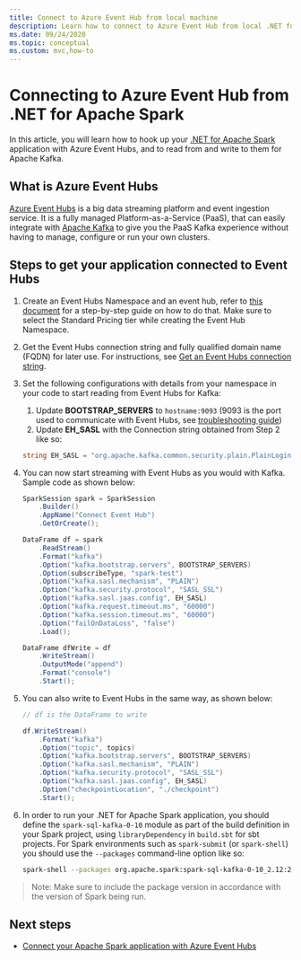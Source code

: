 ```yaml
---
title: Connect to Azure Event Hub from local machine
description: Learn how to connect to Azure Event Hub from local .NET for Apache Spark instance.
ms.date: 09/24/2020
ms.topic: conceptual
ms.custom: mvc,how-to
---
```


# Connecting to Azure Event Hub from .NET for Apache Spark

In this article, you will learn how to hook up your [.NET for Apache Spark](https://github.com/dotnet/spark) application with Azure Event Hubs, and to read from and write to them for Apache Kafka.

## What is Azure Event Hubs

[Azure Event Hubs](https://docs.microsoft.com/en-us/azure/event-hubs/event-hubs-about) is a big data streaming platform and event ingestion service. It is a fully managed Platform-as-a-Service (PaaS), that can easily integrate with [Apache Kafka](https://kafka.apache.org/) to give you the PaaS Kafka experience without having to manage, configure or run your own clusters.

## Steps to get your application connected to Event Hubs

1. Create an Event Hubs Namespace and an event hub, refer to [this document](https://docs.microsoft.com/en-us/azure/event-hubs/event-hubs-create) for a step-by-step guide on how to do that. Make sure to select the Standard Pricing tier while creating the Event Hub Namespace.
2. Get the Event Hubs connection string and fully qualified domain name (FQDN) for later use. For instructions, see [Get an Event Hubs connection string](https://docs.microsoft.com/en-us/azure/event-hubs/event-hubs-get-connection-string).
3. Set the following configurations with details from your namespace in your code to start reading from Event Hubs for Kafka:
    1. Update **BOOTSTRAP_SERVERS** to `hostname:9093` (9093 is the port used to communicate with Event Hubs, see [troubleshooting guide](https://docs.microsoft.com/en-us/azure/event-hubs/troubleshooting-guide))
    2. Update **EH_SASL** with the Connection string obtained from Step 2 like so:

    ```csharp
    string EH_SASL = "org.apache.kafka.common.security.plain.PlainLoginModule required username=\"$ConnectionString\" password=\"<CONNECTION_STRING>\";";
    ```

4. You can now start streaming with Event Hubs as you would with Kafka. Sample code as shown below:

    ```csharp
    SparkSession spark = SparkSession
        .Builder()
        .AppName("Connect Event Hub")
        .GetOrCreate();

    DataFrame df = spark
        .ReadStream()
        .Format("kafka")
        .Option("kafka.bootstrap.servers", BOOTSTRAP_SERVERS)
        .Option(subscribeType, "spark-test")
        .Option("kafka.sasl.mechanism", "PLAIN")
        .Option("kafka.security.protocol", "SASL_SSL")
        .Option("kafka.sasl.jaas.config", EH_SASL)
        .Option("kafka.request.timeout.ms", "60000")
        .Option("kafka.session.timeout.ms", "60000")
        .Option("failOnDataLoss", "false")
        .Load();

    DataFrame dfWrite = df
        .WriteStream()
        .OutputMode("append")
        .Format("console")
        .Start();
    ```

5. You can also write to Event Hubs in the same way, as shown below:

    ```csharp
    // df is the DataFrame to write

    df.WriteStream()
        .Format("kafka")
        .Option("topic", topics)
        .Option("kafka.bootstrap.servers", BOOTSTRAP_SERVERS)
        .Option("kafka.sasl.mechanism", "PLAIN")
        .Option("kafka.security.protocol", "SASL_SSL")
        .Option("kafka.sasl.jaas.config", EH_SASL)
        .Option("checkpointLocation", "./checkpoint")
        .Start();
    ```

6. In order to run your .NET for Apache Spark application, you should define the `spark-sql-kafka-0-10` module as part of the build definition in your Spark project, using `libraryDependency` in `build.sbt` for sbt projects. For Spark environments such as `spark-submit` (or `spark-shell`) you should use the `--packages` command-line option like so:

    ```bash
    spark-shell --packages org.apache.spark:spark-sql-kafka-0-10_2.12:2.4.5
    ```

> Note: Make sure to include the package version in accordance with the version of Spark being run.

## Next steps

* [Connect your Apache Spark application with Azure Event Hubs](https://docs.microsoft.com/en-us/azure/event-hubs/event-hubs-kafka-spark-tutorial)
